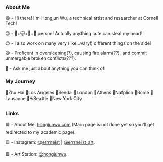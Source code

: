 ### About Me
😄 - Hi there! I'm Hongjun Wu, a technical artist and researcher at Cornell Tech!  

😍 - 🐶+🐱+🐹+🐼 person! Actually anything cute can steal my heart!  

😉 - I also work on many very (like...vary!) different things on the side!  

😆 - Proficent in oversleeping(?), causing fire alarm(??), and commit unmergable broken conflicts(???).  

💬 - Ask me just about anything you can think of!  

### My Journey  
🥘Zhu Hai 🍔Los Angeles 🍣Sendai 🥪London 🥗Athens 🍨Nafplion 🍕Rome 🍰Lausanne 📍☕️Seattle 🍟New York City

### Links
🟦  - About Me: [hongjunwu.com](https://hongjunwu.com/) (Main page is not done yet so you'll get redirected to my academic page).   

🟨  - Instagram: [@errrneist](https://www.instagram.com/errrneist/) | [@errrneist_art](https://www.instagram.com/errrneist_art/).   

🟪  - Art Station: [@hongjunwu](https://hongjunwu.artstation.com/).   
